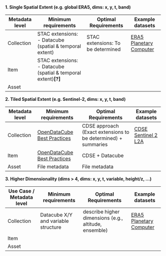 **1. Single Spatial Extent (e.g. global ERA5, dims: x, y, t, band)**

| Metadata level | Minimum requirements                                                | Optimal Requirements               | Example datasets                                                                                 |
|---------------------------|----------------------------------------------------------------------|-------------------------------------|--------------------------------------------------------------------------------------------------|
| Collection                | STAC extensions: - Datacube (spatial & temporal extent)             | STAC extensions: To be determined   | [ERA5 Planetary Computer](https://planetarycomputer.microsoft.com/api/stac/v1/collections/era5-pds) |
| Item                      | STAC extensions: - Datacube (spatial & temporal extent)**[?]**      |                                     |                                                                                                  |
| Asset                     |                                                                      |                                     |                                                                                                  |

**2. Tiled Spatial Extent (e.g. Sentinel-2, dims: x, y, t, band)**

| Metadata level | Minimum requirements                                                | Optimal Requirements                                                | Example datasets                                                                                 |
|---------------------------|----------------------------------------------------------------------|----------------------------------------------------------------------|--------------------------------------------------------------------------------------------------|
| Collection                | [OpenDataCube Best Practices](https://odc-stac.readthedocs.io/en/latest/stac-best-practice.html) | CDSE approach (Exact extensions to be determined) + summaries        | [CDSE Sentinel 2 L2A](https://stac.dataspace.copernicus.eu/v1/collections/sentinel-2-l2a)        |
| Item                      | [OpenDataCube Best Practices](https://odc-stac.readthedocs.io/en/latest/stac-best-practice.html) | CDSE + Datacube                                                     |                                                                                                  |
| Asset                     | File metadata                                                        | File metadata                                                        |                                                                                                  |

**3. Higher Dimensionality (dims > 4, dims: x, y, t, variable, height/z, ...)**

| Use Case / Metadata level | Minimum requirements                          | Optimal Requirements                                      | Example datasets                                                                                 |
|---------------------------|------------------------------------------------|------------------------------------------------------------|--------------------------------------------------------------------------------------------------|
| Collection                | Datacube X/Y and variable structure           | describe higher dimensions (e.g., altitude, ensemble)       | [ERA5 Planetary Computer](https://planetarycomputer.microsoft.com/api/stac/v1/collections/era5-pds) |
| Item                      |                                                |                                                            |                                                                                                  |
| Asset                     |                                                |                                                            |                                                                                                  |
